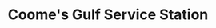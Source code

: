 ---
title: "Coome's Gulf Service Station"
url: /bardstown/coomes-gulf-service-station/
shop: Autowerkstatt
---